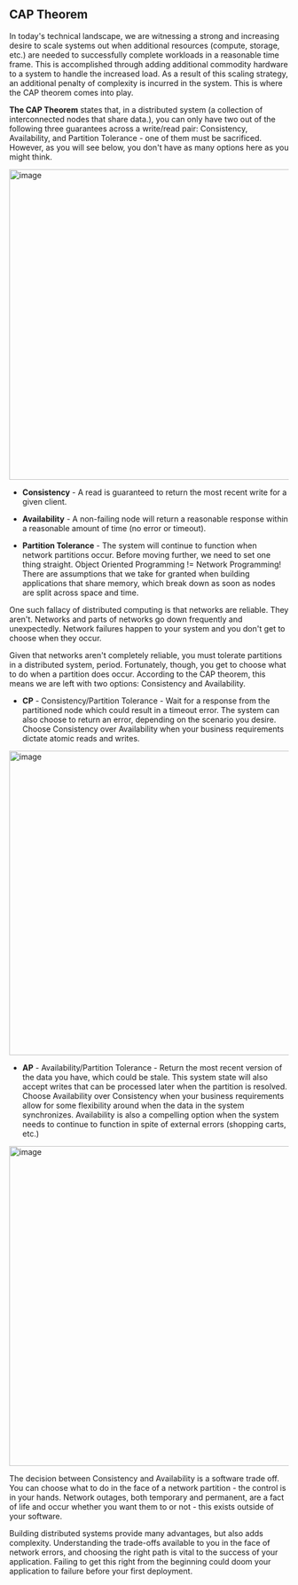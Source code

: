 ## CAP Theorem

In today's technical landscape, we are witnessing a strong and increasing desire to scale systems out when additional resources (compute, storage, etc.) are needed to successfully complete workloads in a reasonable time frame. This is accomplished through adding additional commodity hardware to a system to handle the increased load. As a result of this scaling strategy, an additional penalty of complexity is incurred in the system. This is where the CAP theorem comes into play.

**The CAP Theorem** states that, in a distributed system (a collection of interconnected nodes that share data.), you can only have two out of the following three guarantees across a write/read pair: Consistency, Availability, and Partition Tolerance - one of them must be sacrificed. However, as you will see below, you don't have as many options here as you might think.

<img width="560" alt="image" src="https://github.com/sandipsahoo2k2/my/assets/5547869/fcc5e4b2-f5bf-44b5-b363-5b87b9cfacef">

- **Consistency** - A read is guaranteed to return the most recent write for a given client.

- **Availability** - A non-failing node will return a reasonable response within a reasonable amount of time (no error or timeout).

- **Partition Tolerance** - The system will continue to function when network partitions occur.
Before moving further, we need to set one thing straight. Object Oriented Programming != Network Programming! There are assumptions that we take for granted when building applications that share memory, which break down as soon as nodes are split across space and time.

One such fallacy of distributed computing is that networks are reliable. They aren't. Networks and parts of networks go down frequently and unexpectedly. Network failures happen to your system and you don't get to choose when they occur.

Given that networks aren't completely reliable, you must tolerate partitions in a distributed system, period. Fortunately, though, you get to choose what to do when a partition does occur. According to the CAP theorem, this means we are left with two options: Consistency and Availability.

- **CP** - Consistency/Partition Tolerance - Wait for a response from the partitioned node which could result in a timeout error. The system can also choose to return an error, depending on the scenario you desire. Choose Consistency over Availability when your business requirements dictate atomic reads and writes.
<img width="549" alt="image" src="https://github.com/sandipsahoo2k2/my/assets/5547869/48569111-ef6e-422c-8689-289e0315e38e">

- **AP** - Availability/Partition Tolerance - Return the most recent version of the data you have, which could be stale. This system state will also accept writes that can be processed later when the partition is resolved. Choose Availability over Consistency when your business requirements allow for some flexibility around when the data in the system synchronizes. Availability is also a compelling option when the system needs to continue to function in spite of external errors (shopping carts, etc.)
<img width="577" alt="image" src="https://github.com/sandipsahoo2k2/my/assets/5547869/39e9fc23-fb9f-4074-b8bd-b6fe43ea0ed7">

The decision between Consistency and Availability is a software trade off. You can choose what to do in the face of a network partition - the control is in your hands. Network outages, both temporary and permanent, are a fact of life and occur whether you want them to or not - this exists outside of your software.

Building distributed systems provide many advantages, but also adds complexity. Understanding the trade-offs available to you in the face of network errors, and choosing the right path is vital to the success of your application. Failing to get this right from the beginning could doom your application to failure before your first deployment.
